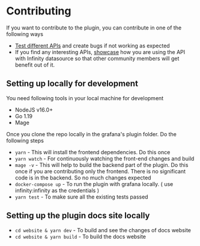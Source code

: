 # Contributing

If you want to contribute to the plugin, you can contribute in one of the following ways

- [Test different APIs](https://github.com/yesoreyeram/grafana-infinity-datasource/discussions/categories/specific-apis) and create bugs if not working as expected
- If you find any interesting APIs, [showcase](https://github.com/yesoreyeram/grafana-infinity-datasource/discussions/categories/show-and-tell) how you are using the API with Infinity datasource so that other community members will get benefit out of it.

## Setting up locally for development

You need following tools in your local machine for development

- NodeJS v16.0+
- Go 1.19
- Mage

Once you clone the repo locally in the grafana's plugin folder. Do the following steps

- `yarn` - This will install the frontend dependencies. Do this once
- `yarn watch` - For continuously watching the front-end changes and build
- `mage -v` - This will help to build the backend part of the plugin. Do this once if you are contributing only the frontend. There is no significant code is in the backend. So no much changes expected
- `docker-compose up` - To run the plugin with grafana locally. ( use infinity:infinity as the credentials )
- `yarn test` - To make sure all the existing tests passed

## Setting up the plugin docs site locally

- `cd website & yarn dev` - To build and see the changes of docs website
- `cd website & yarn build` - To build the docs website
